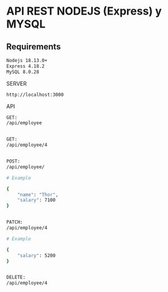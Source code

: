 # API REST NODEJS (Express) y MYSQL

## Requirements

``` bash
Nodejs 18.13.0+
Express 4.18.2
MySQL 8.0.28
```

SERVER

``` bash
http://localhost:3000
```

API

``` BASH
GET:
/api/employee


GET:
/api/employee/4


POST:
/api/employee/

# Example

{
    "name": "Thor",
    "salary": 7100
}


PATCH:
/api/employee/4

# Example

{
    "salary": 5200
}


DELETE:
/api/employee/4
```
